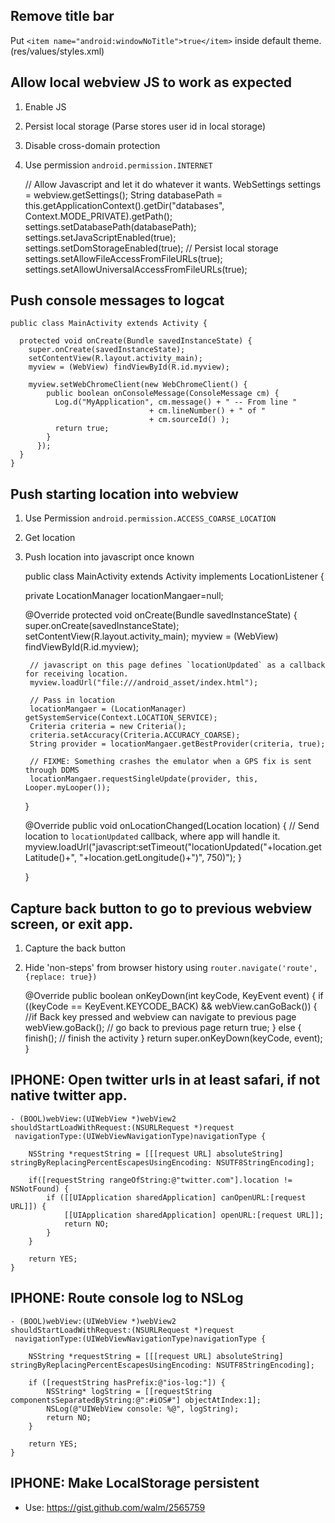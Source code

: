 ## Remove title bar

Put `<item name="android:windowNoTitle">true</item>` inside default theme. (res/values/styles.xml)

## Allow local webview JS to work as expected

1. Enable JS
2. Persist local storage (Parse stores user id in local storage)
3. Disable cross-domain protection
4. Use permission `android.permission.INTERNET`

    // Allow Javascript and let it do whatever it wants.
    WebSettings settings = webview.getSettings();
    String databasePath = this.getApplicationContext().getDir("databases", Context.MODE_PRIVATE).getPath();
    settings.setDatabasePath(databasePath);
    settings.setJavaScriptEnabled(true);
    settings.setDomStorageEnabled(true); // Persist local storage
    settings.setAllowFileAccessFromFileURLs(true); 
    settings.setAllowUniversalAccessFromFileURLs(true);

## Push console messages to logcat

    public class MainActivity extends Activity {

      protected void onCreate(Bundle savedInstanceState) {
        super.onCreate(savedInstanceState);
        setContentView(R.layout.activity_main);
        myview = (WebView) findViewById(R.id.myview);
        
        myview.setWebChromeClient(new WebChromeClient() {
            public boolean onConsoleMessage(ConsoleMessage cm) {
              Log.d("MyApplication", cm.message() + " -- From line "
                                   + cm.lineNumber() + " of "
                                   + cm.sourceId() );
              return true;
            }
          });
      }
    }

## Push starting location into webview

1. Use Permission `android.permission.ACCESS_COARSE_LOCATION`
2. Get location
3. Push location into javascript once known


    public class MainActivity extends Activity implements LocationListener {

      private LocationManager locationMangaer=null;  
      
      @Override
      protected void onCreate(Bundle savedInstanceState) {
        super.onCreate(savedInstanceState);
        setContentView(R.layout.activity_main);
        myview = (WebView) findViewById(R.id.myview);
        
        // javascript on this page defines `locationUpdated` as a callback for receiving location.
        myview.loadUrl("file:///android_asset/index.html");
        
        // Pass in location
        locationMangaer = (LocationManager) getSystemService(Context.LOCATION_SERVICE);
        Criteria criteria = new Criteria();
        criteria.setAccuracy(Criteria.ACCURACY_COARSE);
        String provider = locationMangaer.getBestProvider(criteria, true);

        // FIXME: Something crashes the emulator when a GPS fix is sent through DDMS
        locationMangaer.requestSingleUpdate(provider, this, Looper.myLooper());
      }

      @Override
      public void onLocationChanged(Location location) {
        // Send location to `locationUpdated` callback, where app will handle it.
        myview.loadUrl("javascript:setTimeout(\"locationUpdated("+location.getLatitude()+", "+location.getLongitude()+")\", 750)");
      }

    }


## Capture back button to go to previous webview screen, or exit app.

1. Capture the back button
2. Hide 'non-steps' from browser history using `router.navigate('route', {replace: true})`

    @Override
    public boolean onKeyDown(int keyCode, KeyEvent event) {
        if ((keyCode == KeyEvent.KEYCODE_BACK) && webView.canGoBack()) { 
                //if Back key pressed and webview can navigate to previous page
            webView.goBack();
                // go back to previous page
            return true;
        }
        else
        {
            finish();
               // finish the activity
        }
        return super.onKeyDown(keyCode, event);
    }


## IPHONE: Open twitter urls in at least safari, if not native twitter app. 

    - (BOOL)webView:(UIWebView *)webView2
    shouldStartLoadWithRequest:(NSURLRequest *)request
     navigationType:(UIWebViewNavigationType)navigationType {
        
        NSString *requestString = [[[request URL] absoluteString] stringByReplacingPercentEscapesUsingEncoding: NSUTF8StringEncoding];
        
        if([requestString rangeOfString:@"twitter.com"].location != NSNotFound) {
            if ([[UIApplication sharedApplication] canOpenURL:[request URL]]) {
                [[UIApplication sharedApplication] openURL:[request URL]];
                return NO;
            }
        }
        
        return YES;
    }


## IPHONE: Route console log to NSLog

    - (BOOL)webView:(UIWebView *)webView2
    shouldStartLoadWithRequest:(NSURLRequest *)request
     navigationType:(UIWebViewNavigationType)navigationType {
        
        NSString *requestString = [[[request URL] absoluteString] stringByReplacingPercentEscapesUsingEncoding: NSUTF8StringEncoding];
        
        if ([requestString hasPrefix:@"ios-log:"]) {
            NSString* logString = [[requestString componentsSeparatedByString:@":#iOS#"] objectAtIndex:1];
            NSLog(@"UIWebView console: %@", logString);
            return NO;
        }
        
        return YES;
    }

## IPHONE: Make LocalStorage persistent

 * Use: https://gist.github.com/walm/2565759
